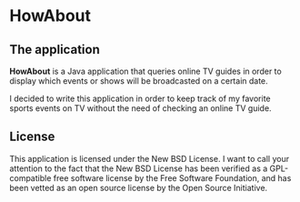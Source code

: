 # HowAbout

## The application

**HowAbout** is a Java application that queries online TV guides in order to display which events or shows will be broadcasted on a certain date.

I decided to write this application in order to keep track of my favorite sports events on TV without the need of checking an online TV guide.

## License

This application is licensed under the New BSD License. I want to call your attention to the fact that the New BSD License has been verified as a GPL-compatible free software license by the Free Software Foundation, and has been vetted as an open source license by the Open Source Initiative.

